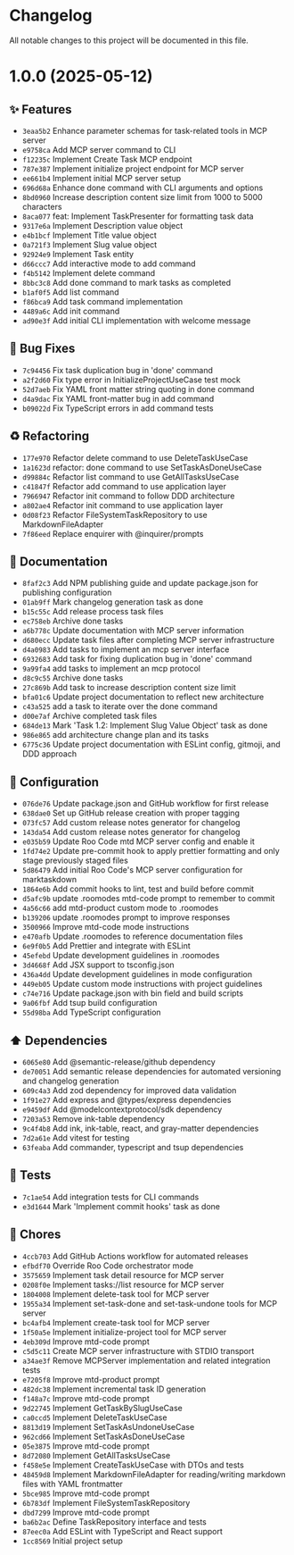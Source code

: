 # Changelog

All notable changes to this project will be documented in this file.

# 1.0.0 (2025-05-12)

## ✨ Features

- `3eaa5b2` Enhance parameter schemas for task-related tools in MCP server
- `e9758ca` Add MCP server command to CLI
- `f12235c` Implement Create Task MCP endpoint
- `787e387` Implement initialize project endpoint for MCP server
- `ee661b4` Implement initial MCP server setup
- `696d68a` Enhance done command with CLI arguments and options
- `8bd0960` Increase description content size limit from 1000 to 5000 characters
- `8aca077` feat: Implement TaskPresenter for formatting task data
- `9317e6a` Implement Description value object
- `e4b1bcf` Implement Title value object
- `0a721f3` Implement Slug value object
- `92924e9` Implement Task entity
- `d66ccc7` Add interactive mode to add command
- `f4b5142` Implement delete command
- `8bbc3c8` Add done command to mark tasks as completed
- `b1af0f5` Add list command
- `f86bca9` Add task command implementation
- `4489a6c` Add init command
- `ad90e3f` Add initial CLI implementation with welcome message

## 🐛 Bug Fixes

- `7c94456` Fix task duplication bug in 'done' command
- `a2f2d60` Fix type error in InitializeProjectUseCase test mock
- `52d7aeb` Fix YAML front matter string quoting in done command
- `d4a9dac` Fix YAML front-matter bug in add command
- `b09022d` Fix TypeScript errors in add command tests

## ♻️ Refactoring

- `177e970` Refactor delete command to use DeleteTaskUseCase
- `1a1623d` refactor: done command to use SetTaskAsDoneUseCase
- `d99884c` Refactor list command to use GetAllTasksUseCase
- `c41847f` Refactor add command to use application layer
- `7966947` Refactor init command to follow DDD architecture
- `a802ae4` Refactor init command to use application layer
- `0d08f23` Refactor FileSystemTaskRepository to use MarkdownFileAdapter
- `7f86eed` Replace enquirer with @inquirer/prompts

## 📝 Documentation

- `8faf2c3` Add NPM publishing guide and update package.json for publishing configuration
- `01ab9ff` Mark changelog generation task as done
- `b15c55c` Add release process task files
- `ec758eb` Archive done tasks
- `a6b778c` Update documentation with MCP server information
- `d680ecc` Update task files after completing MCP server infrastructure
- `d4a0983` Add tasks to implement an mcp server interface
- `6932683` Add task for fixing duplication bug in 'done' command
- `9a99fa4` add tasks to implement an mcp protocol
- `d8c9c55` Archive done tasks
- `27c869b` Add task to increase description content size limit
- `bfa01c6` Update project documentation to reflect new architecture
- `c43a525` add a task to iterate over the done command
- `d00e7af` Archive completed task files
- `684de13` Mark 'Task 1.2: Implement Slug Value Object' task as done
- `986e865` add architecture change plan and its tasks
- `6775c36` Update project documentation with ESLint config, gitmoji, and DDD approach

## 🔧 Configuration

- `076de76` Update package.json and GitHub workflow for first release
- `638dae0` Set up GitHub release creation with proper tagging
- `073fc57` Add custom release notes generator for changelog
- `143da54` Add custom release notes generator for changelog
- `e035b59` Update Roo Code mtd MCP server config and enable it
- `1fd74e2` Update pre-commit hook to apply prettier formatting and only stage previously staged files
- `5d86479` Add initial Roo Code's MCP server configuration for marktaskdown
- `1864e6b` Add commit hooks to lint, test and build before commit
- `d5afc9b` update .roomodes mtd-code prompt to remember to commit
- `4a56c66` add mtd-product custom mode to .roomodes
- `b139206` update .roomodes prompt to improve responses
- `3500966` Improve mtd-code mode instructions
- `e470afb` Update .roomodes to reference documentation files
- `6e9f0b5` Add Prettier and integrate with ESLint
- `45efebd` Update development guidelines in .roomodes
- `3d4668f` Add JSX support to tsconfig.json
- `436a4dd` Update development guidelines in mode configuration
- `449eb05` Update custom mode instructions with project guidelines
- `c74e716` Update package.json with bin field and build scripts
- `9a06fbf` Add tsup build configuration
- `55d98ba` Add TypeScript configuration

## ⬆️ Dependencies

- `6065e80` Add @semantic-release/github dependency
- `de70051` Add semantic release dependencies for automated versioning and changelog generation
- `609c4a3` Add zod dependency for improved data validation
- `1f91e27` Add express and @types/express dependencies
- `e9459df` Add @modelcontextprotocol/sdk dependency
- `7203a53` Remove ink-table dependency
- `9c4f4b8` Add ink, ink-table, react, and gray-matter dependencies
- `7d2a61e` Add vitest for testing
- `63feaba` Add commander, typescript and tsup dependencies

## 🧪 Tests

- `7c1ae54` Add integration tests for CLI commands
- `e3d1644` Mark 'Implement commit hooks' task as done

## 🚚 Chores

- `4ccb703` Add GitHub Actions workflow for automated releases
- `efbdf70` Override Roo Code orchestrator mode
- `3575659` Implement task detail resource for MCP server
- `0208f0e` Implement tasks://list resource for MCP server
- `1804008` Implement delete-task tool for MCP server
- `1955a34` Implement set-task-done and set-task-undone tools for MCP server
- `bc4afb4` Implement create-task tool for MCP server
- `1f50a5e` Implement initialize-project tool for MCP server
- `4eb309d` Improve mtd-code prompt
- `c5d5c11` Create MCP server infrastructure with STDIO transport
- `a34ae3f` Remove MCPServer implementation and related integration tests
- `e7205f8` Improve mtd-product prompt
- `482dc38` Implement incremental task ID generation
- `f148a7c` Improve mtd-code prompt
- `9d22745` Implement GetTaskBySlugUseCase
- `ca0ccd5` Implement DeleteTaskUseCase
- `8813d19` Implement SetTaskAsUndoneUseCase
- `962cd66` Implement SetTaskAsDoneUseCase
- `05e3875` Improve mtd-code prompt
- `8d72080` Implement GetAllTasksUseCase
- `f458e5e` Implement CreateTaskUseCase with DTOs and tests
- `48459d8` Implement MarkdownFileAdapter for reading/writing markdown files with YAML frontmatter
- `5bce985` Improve mtd-code prompt
- `6b783df` Implement FileSystemTaskRepository
- `dbd7299` Improve mtd-code prompt
- `ba6b2ac` Define TaskRepository interface and tests
- `87eec0a` Add ESLint with TypeScript and React support
- `1cc8569` Initial project setup
